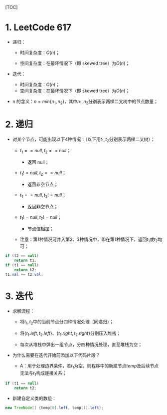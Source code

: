 [TOC]



# 1. LeetCode 617

- 递归：

  - 时间复杂度：$O(n)$；

  - 空间复杂度：在最坏情况下（即 skewed tree）为$O(n)$；

- 迭代：

  - 时间复杂度：$O(n)$；
  - 空间复杂度：在最坏情况下（即 skewed tree）为$O(n)$；

- n 的含义：$n=min\{n_1, n_2\}$，其中$n_1,n_2$分别表示两棵二叉树中的节点数量；

# 2. 递归

- 对某个节点，可能出现以下4种情况：（以下用$t_1,t_2$分别表示两棵二叉树）；
  - $t_1==null,t_2==null$；
    - 返回 null；
  - $t_1!=null,t_2==null$；
    - 返回非空节点；
  - $t_1==null,t_2!=null$；
    - 返回非空节点；
  - $t_1!=null,t_2!=null$；
    - 节点值相加；
  
  - 注意：第1种情况可并入第2、3种情况中，即在第1种情况下，返回$t_1$或$t_2$均可；

```java
if (t2 == null)
	return t1;
if (t1 == null)
	return t2;
t1.val += t2.val;
```



# 3. 迭代

- 求解流程：

  - 将$t_1,t_2$中的当前节点分四种情况处理（同递归）；

  - 将$\{t_1.left, t_2.left\}$、$\{t_1.right, t_2.right\}$分别压入堆栈；

  - 每次从堆栈中弹出一组节点，分四种情况处理，直至堆栈为空；

- 为什么需要在迭代开始前添加以下代码片段？

  - A：用于处理边界条件，若$t_1$为空，则程序中的新建节点$temp$及后续节点无法与$t_1$构成连接关系；

```java
if (t1 == null)
    return t2;
```

- 新建自定义类的数组：

```java
new TreeNode[] {temp[0].left, temp[1].left};
```

